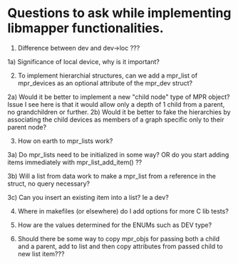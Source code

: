 # Questions to ask while implementing libmapper functionalities.

1) Difference between dev and dev->loc ???

1a) Significance of local device, why is it important?

2) To implement hierarchial structures, can we add a mpr_list of mpr_devices as an optional attribute of the mpr_dev struct?

2a) Would it be better to implement a new "child node" type of MPR object? Issue I see here is that it would allow only a depth of 1 child from a parent, no grandchildren or further.
2b) Would it be better to fake the hierarchies by associating the child devices as members of a graph specific only to their parent node?

3) How on earth to mpr_lists work? 

3a) Do mpr_lists need to be initialized in some way?  OR do you start adding items immediately with mpr_list_add_item() ??

3b) Will a list from data work to make a mpr_list from a reference in the struct, no query necessary?

3c) Can you insert an existing item into a list?  Ie a dev?

4) Where in makefiles (or elsewhere) do I add options for more C lib tests?

5) How are the values determined for the ENUMs such as DEV type?


6) Should there be some way to copy mpr_objs for passing both a child and a parent, add to list and then copy attributes from passed child to new list item???